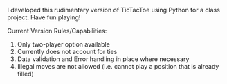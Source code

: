 I developed this rudimentary version of TicTacToe using Python for a class project. Have fun playing!

Current Version Rules/Capabilities:
1. Only two-player option available
2. Currently does not account for ties
3. Data validation and Error handling in place where necessary
4. Illegal moves are not allowed (i.e. cannot play a position that is already filled)
